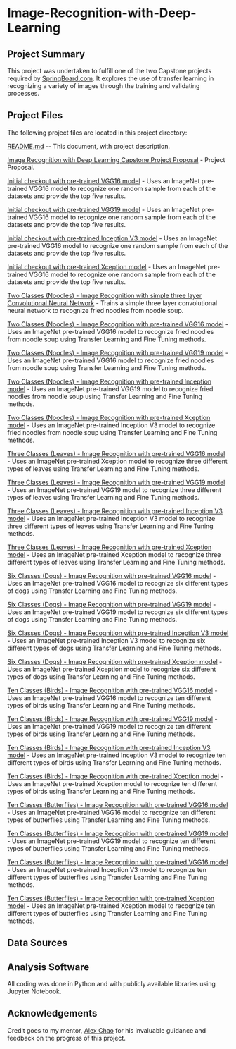 # Image-Recognition-with-Deep-Learning

## Project Summary
This project was undertaken to fulfill one of the two Capstone projects required by [SpringBoard.com](https://springboard.com). It explores the use of transfer learning in recognizing a variety of images through the training and validating processes.

## Project Files
The following project files are located in this project directory:

[README.md](https://github.com/hbhasin/Image-Recognition-with-Deep-Learning/edit/master/README.md) -- This document, with project description.

[Image Recognition with Deep Learning Capstone Project Proposal](https://github.com/hbhasin/Image-Recognition-with-Deep-Learning/blob/master/Image%20Recognition%20Capstone%20Project%20Proposal.pdf) - Project Proposal.

[Initial checkout with pre-trained VGG16 model](https://github.com/hbhasin/Image-Recognition-with-Deep-Learning/blob/master/initial_check_vgg16.ipynb) - Uses an ImageNet pre-trained VGG16 model to recognize one random sample from each of the datasets and provide the top five results.

[Initial checkout with pre-trained VGG19 model](https://github.com/hbhasin/Image-Recognition-with-Deep-Learning/blob/master/initial_check_vgg19.ipynb) - Uses an ImageNet pre-trained VGG16 model to recognize one random sample from each of the datasets and provide the top five results.

[Initial checkout with pre-trained Inception V3 model](https://github.com/hbhasin/Image-Recognition-with-Deep-Learning/blob/master/initial_check_inception_v3.ipynb) - Uses an ImageNet pre-trained VGG16 model to recognize one random sample from each of the datasets and provide the top five results.

[Initial checkout with pre-trained Xception model](https://github.com/hbhasin/Image-Recognition-with-Deep-Learning/blob/master/initial_check_xception.ipynb) - Uses an ImageNet pre-trained VGG16 model to recognize one random sample from each of the datasets and provide the top five results.

[Two Classes (Noodles) - Image Recognition with simple three layer Convolutional Neural Network](https://github.com/hbhasin/Image-Recognition-with-Deep-Learning/blob/master/noodles_basic_convnet_model.ipynb) - Trains a simple three layer convolutional neural network to recognize fried noodles from noodle soup.

[Two Classes (Noodles) - Image Recognition with pre-trained VGG16 model](https://github.com/hbhasin/Image-Recognition-with-Deep-Learning/blob/master/noodles_with_pretrained_vgg16_model.ipynb) - Uses an ImageNet pre-trained VGG16 model to recognize fried noodles from noodle soup using Transfer Learning and Fine Tuning methods.

[Two Classes (Noodles) - Image Recognition with pre-trained VGG19 model](https://github.com/hbhasin/Image-Recognition-with-Deep-Learning/blob/master/noodles_with_pretrained_vgg19_model.ipynb) - Uses an ImageNet pre-trained VGG16 model to recognize fried noodles from noodle soup using Transfer Learning and Fine Tuning methods.

[Two Classes (Noodles) - Image Recognition with pre-trained Inception model](https://github.com/hbhasin/Image-Recognition-with-Deep-Learning/blob/master/noodles_with_pretrained_inception_v3_model.ipynb) - Uses an ImageNet pre-trained VGG19 model to recognize fried noodles from noodle soup using Transfer Learning and Fine Tuning methods.

[Two Classes (Noodles) - Image Recognition with pre-trained Xception model](https://github.com/hbhasin/Image-Recognition-with-Deep-Learning/blob/master/noodles_with_pretrained_xception_model.ipynb) - Uses an ImageNet pre-trained Inception V3 model to recognize fried noodles from noodle soup using Transfer Learning and Fine Tuning methods.

[Three Classes (Leaves) - Image Recognition with pre-trained VGG16 model](https://github.com/hbhasin/Image-Recognition-with-Deep-Learning/blob/master/leaves_with_pretrained_vgg16_model.ipynb) - Uses an ImageNet pre-trained Xception model to recognize three different types of leaves using Transfer Learning and Fine Tuning methods.

[Three Classes (Leaves) - Image Recognition with pre-trained VGG19 model](https://github.com/hbhasin/Image-Recognition-with-Deep-Learning/blob/master/leaves_with_pretrained_vgg19_model.ipynb) - Uses an ImageNet pre-trained VGG19 model to recognize three different types of leaves using Transfer Learning and Fine Tuning methods.

[Three Classes (Leaves) - Image Recognition with pre-trained Inception V3 model](https://github.com/hbhasin/Image-Recognition-with-Deep-Learning/blob/master/leaves_with_pretrained_inception_v3_model.ipynb) - Uses an ImageNet pre-trained Inception V3 model to recognize three different types of leaves using Transfer Learning and Fine Tuning methods.

[Three Classes (Leaves) - Image Recognition with pre-trained Xception model](https://github.com/hbhasin/Image-Recognition-with-Deep-Learning/blob/master/leaves_with_pretrained_xception_model.ipynb) - Uses an ImageNet pre-trained Xception model to recognize three different types of leaves using Transfer Learning and Fine Tuning methods.

[Six Classes (Dogs) - Image Recognition with pre-trained VGG16 model](https://github.com/hbhasin/Image-Recognition-with-Deep-Learning/blob/master/dogs_with_pretrained_vgg16_model.ipynb) - Uses an ImageNet pre-trained VGG16 model to recognize six different types of dogs using Transfer Learning and Fine Tuning methods.

[Six Classes (Dogs) - Image Recognition with pre-trained VGG19 model](https://github.com/hbhasin/Image-Recognition-with-Deep-Learning/blob/master/dogs_with_pretrained_vgg19_model.ipynb) - Uses an ImageNet pre-trained VGG19 model to recognize six different types of dogs using Transfer Learning and Fine Tuning methods.

[Six Classes (Dogs) - Image Recognition with pre-trained Inception V3 model](https://github.com/hbhasin/Image-Recognition-with-Deep-Learning/blob/master/dogs_with_pretrained_inception_v3_model.ipynb) - Uses an ImageNet pre-trained Inception V3 model to recognize six different types of dogs using Transfer Learning and Fine Tuning methods.

[Six Classes (Dogs) - Image Recognition with pre-trained Xception model](https://github.com/hbhasin/Image-Recognition-with-Deep-Learning/blob/master/dogs_with_pretrained_xception_model.ipynb) - Uses an ImageNet pre-trained Xception model to recognize six different types of dogs using Transfer Learning and Fine Tuning methods.

[Ten Classes (Birds) - Image Recognition with pre-trained VGG16 model](https://github.com/hbhasin/Image-Recognition-with-Deep-Learning/blob/master/birds_with_pretrained_vgg16_model.ipynb) - Uses an ImageNet pre-trained VGG16 model to recognize ten different types of birds using Transfer Learning and Fine Tuning methods.

[Ten Classes (Birds) - Image Recognition with pre-trained VGG19 model](https://github.com/hbhasin/Image-Recognition-with-Deep-Learning/blob/master/birds_with_pretrained_vgg19_model.ipynb) - Uses an ImageNet pre-trained VGG19 model to recognize ten different types of birds using Transfer Learning and Fine Tuning methods.

[Ten Classes (Birds) - Image Recognition with pre-trained Inception V3 model](https://github.com/hbhasin/Image-Recognition-with-Deep-Learning/blob/master/birds_with_pretrained_inception_v3_model.ipynb) - Uses an ImageNet pre-trained Inception V3 model to recognize ten different types of birds using Transfer Learning and Fine Tuning methods.

[Ten Classes (Birds) - Image Recognition with pre-trained Xception model](https://github.com/hbhasin/Image-Recognition-with-Deep-Learning/blob/master/birds_with_pretrained_xception_model.ipynb) - Uses an ImageNet pre-trained Xception model to recognize ten different types of birds using Transfer Learning and Fine Tuning methods.

[Ten Classes (Butterflies) - Image Recognition with pre-trained VGG16 model](https://github.com/hbhasin/Image-Recognition-with-Deep-Learning/blob/master/butterflies_with_pretrained_vgg16_model.ipynb) - Uses an ImageNet pre-trained VGG16 model to recognize ten different types of butterflies using Transfer Learning and Fine Tuning methods.

[Ten Classes (Butterflies) - Image Recognition with pre-trained VGG19 model](https://github.com/hbhasin/Image-Recognition-with-Deep-Learning/blob/master/butterflies_with_pretrained_vgg19_model.ipynb) - Uses an ImageNet pre-trained VGG19 model to recognize ten different types of butterflies using Transfer Learning and Fine Tuning methods.

[Ten Classes (Butterflies) - Image Recognition with pre-trained VGG16 model](https://github.com/hbhasin/Image-Recognition-with-Deep-Learning/blob/master/butterflies_with_pretrained_inception_v3_model.ipynb) - Uses an ImageNet pre-trained Inception V3 model to recognize ten different types of butterflies using Transfer Learning and Fine Tuning methods.

[Ten Classes (Butterflies) - Image Recognition with pre-trained Xception model](https://github.com/hbhasin/Image-Recognition-with-Deep-Learning/blob/master/butterflies_with_pretrained_xception_model.ipynb) - Uses an ImageNet pre-trained Xception model to recognize ten different types of butterflies using Transfer Learning and Fine Tuning methods.


## Data Sources



## Analysis Software
All coding was done in Python and with publicly available libraries using Jupyter Notebook.



## Acknowledgements
Credit goes to my mentor, [Alex Chao](https://www.linkedin.com/in/alexchao56/) for his invaluable guidance and feedback on the progress of this project.
